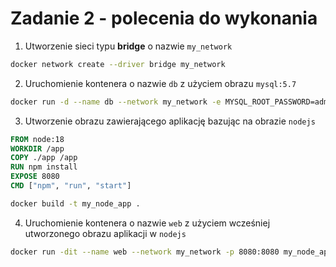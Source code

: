 # Zadanie 2 - polecenia do wykonania  

1. Utworzenie sieci typu **bridge** o nazwie `my_network`  
```bash
docker network create --driver bridge my_network
```  

2. Uruchomienie kontenera o nazwie `db` z użyciem obrazu `mysql:5.7`  
```bash
docker run -d --name db --network my_network -e MYSQL_ROOT_PASSWORD=admin -e MYSQL_DATABASE=my_database -p 3306:3306 mysql
```  

3. Utworzenie obrazu zawierającego aplikację bazując na obrazie `nodejs`  
```dockerfile
FROM node:18
WORKDIR /app
COPY ./app /app
RUN npm install
EXPOSE 8080
CMD ["npm", "run", "start"]
```
```bash
docker build -t my_node_app .
```  

4. Uruchomienie kontenera o nazwie `web` z użyciem wcześniej utworzonego obrazu aplikacji w `nodejs`  
```bash
docker run -dit --name web --network my_network -p 8080:8080 my_node_app
```